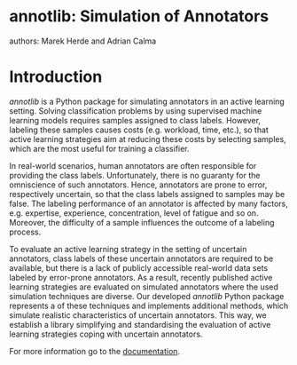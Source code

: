 # annotlib: Simulation of Annotators

authors: Marek Herde and Adrian Calma

# Introduction

*annotlib* is a Python package for simulating annotators in an active learning setting.
Solving classification problems by using supervised machine learning models requires samples assigned to class labels.
However, labeling these samples causes costs (e.g. workload, time, etc.), so that active learning strategies aim at reducing these costs by selecting samples, which are the most useful for training a classifier.

In real-world scenarios, human annotators are often responsible for providing the class labels.
Unfortunately, there is no guaranty for the omniscience of such annotators.
Hence, annotators are prone to error, respectively uncertain, so that the class labels assigned to samples may be false.
The labeling performance of an annotator is affected by many factors, e.g. expertise, experience, concentration, level of fatigue and so on.
Moreover, the difficulty of a sample influences the outcome of a labeling process.

To evaluate an active learning strategy in the setting of uncertain annotators, class labels of these uncertain
annotators are required to be available, but there is a lack of publicly accessible real-world data sets labeled by error-prone annotators.
As a result, recently published active learning strategies are evaluated on simulated annotators where the used simulation techniques are diverse.
Our developed *annotlib* Python package represents a of these techniques and implements additional methods, which simulate realistic characteristics of uncertain annotators.
This way, we establish a library simplifying and standardising the evaluation of active learning strategies coping with uncertain annotators.

For more information go to the [documentation](./docs/_build/html/index.html).
